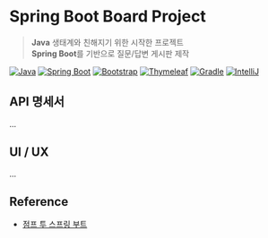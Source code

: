 # Spring Boot Board Project

> <b>Java</b> 생태계와 친해지기 위한 시작한 프로젝트   
> <b>Spring Boot</b>를 기반으로 질문/답변 게시판 제작


[![Java](https://img.shields.io/badge/Java-ED8B00?style=flat-square&logo=openjdk&logoColor=white)](https://openjdk.java.net/)
[![Spring Boot](https://img.shields.io/badge/Spring%20Boot-6DB33F?style=flat-square&logo=spring-boot&logoColor=white)](https://spring.io/projects/spring-boot)
[![Bootstrap](https://img.shields.io/badge/Bootstrap-7952B3?style=flat-square&logo=bootstrap&logoColor=white)](https://getbootstrap.com/)
[![Thymeleaf](https://img.shields.io/badge/Thymeleaf-005F0F?style=flat-square&logo=thymeleaf&logoColor=white)](https://www.thymeleaf.org/)
[![Gradle](https://img.shields.io/badge/Gradle-02303A?style=flat-square&logo=gradle&logoColor=white)](https://gradle.org/)
[![IntelliJ](https://img.shields.io/badge/IntelliJ%20IDEA-000000?style=flat-square&logo=intellij-idea&logoColor=white)](https://www.jetbrains.com/idea/)

## API 명세서
...

## UI / UX
...

## Reference
- [점프 투 스프링 부트](https://wikidocs.net/book/7601)
